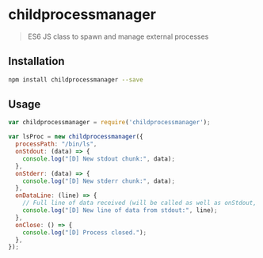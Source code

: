 # childprocessmanager

> ES6 JS class to spawn and manage external processes

## Installation

```sh
npm install childprocessmanager --save
```

## Usage

```js
var childprocessmanager = require('childprocessmanager');

var lsProc = new childprocessmanager({
  processPath: "/bin/ls",
  onStdout: (data) => {
    console.log("[D] New stdout chunk:", data);
  },
  onStderr: (data) => {
    console.log("[D] New stderr chunk:", data);
  },
  onDataLine: (line) => {
    // Full line of data received (will be called as well as onStdout, recommend only using this callback)
    console.log("[D] New line of data from stdout:", line);
  },
  onClose: () => {
    console.log("[D] Process closed.");
  },
});

```
